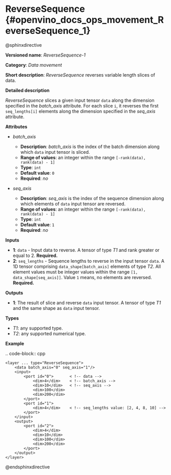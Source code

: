 # ReverseSequence {#openvino_docs_ops_movement_ReverseSequence_1}

@sphinxdirective

**Versioned name**: *ReverseSequence-1*

**Category**: *Data movement*

**Short description**: *ReverseSequence* reverses variable length slices of data.

**Detailed description**

*ReverseSequence* slices a given input tensor ``data`` along the dimension specified in the *batch_axis* attribute. For each slice ``i``, it reverses the first ``seq_lengths[i]`` elements along the dimension specified in the *seq_axis* attribute.

**Attributes**

* *batch_axis*

  * **Description**: *batch_axis* is the index of the batch dimension along which ``data`` input tensor is sliced.
  * **Range of values**: an integer within the range ``[-rank(data), rank(data) - 1]``
  * **Type**: ``int``
  * **Default value**: ``0``
  * **Required**: *no*

* *seq_axis*

  * **Description**: *seq_axis* is the index of the sequence dimension along which elements of ``data`` input tensor are reversed.
  * **Range of values**: an integer within the range ``[-rank(data), rank(data) - 1]``
  * **Type**: ``int``
  * **Default value**: ``1``
  * **Required**: *no*

**Inputs**

* **1**: ``data`` - Input data to reverse. A tensor of type *T1* and rank greater or equal to 2. **Required.**
* **2**: ``seq_lengths`` - Sequence lengths to reverse in the input tensor ``data``. A 1D tensor comprising ``data_shape[batch_axis]`` elements of type *T2*. All element values must be integer values within the range ``[1, data_shape[seq_axis]]``. Value ``1`` means, no elements are reversed. **Required.**

**Outputs**

* **1**: The result of slice and reverse ``data`` input tensor. A tensor of type *T1* and the same shape as ``data`` input tensor.

**Types**

* *T1*: any supported type.
* *T2*: any supported numerical type.

**Example**

.. code-block:: cpp

    <layer ... type="ReverseSequence">
        <data batch_axis="0" seq_axis="1"/>
        <input>
            <port id="0">       < !-- data -->
                <dim>4</dim>    < !-- batch_axis -->
                <dim>10</dim>   < !-- seq_axis -->
                <dim>100</dim>
                <dim>200</dim>
            </port>
            <port id="1">
                <dim>4</dim>    < !-- seq_lengths value: [2, 4, 8, 10] -->
            </port>
        </input>
        <output>
            <port id="2">
                <dim>4</dim>
                <dim>10</dim>
                <dim>100</dim>
                <dim>200</dim>
            </port>
        </output>
    </layer>


@endsphinxdirective

